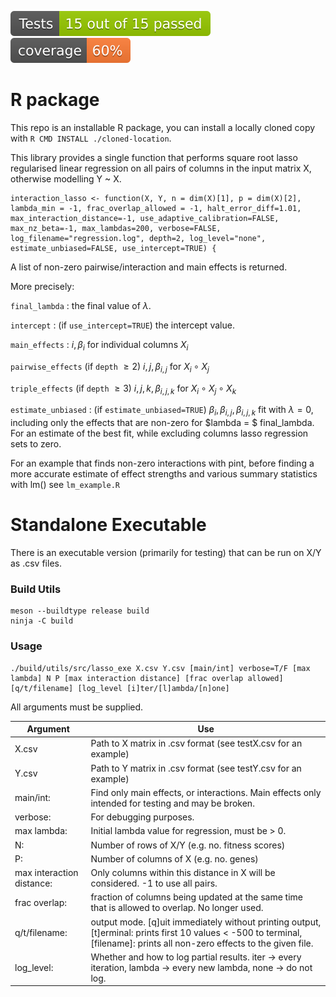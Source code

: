 ![tests](test-badge.svg)
![cod cov](coverage-badge.svg)
# R package

This repo is an installable R package, you can install a locally cloned copy with `R CMD INSTALL ./cloned-location`.

This library provides a single function that performs square root lasso regularised linear regression on all pairs of columns in the input matrix X, otherwise modelling Y ~ X.

```
interaction_lasso <- function(X, Y, n = dim(X)[1], p = dim(X)[2], lambda_min = -1, frac_overlap_allowed = -1, halt_error_diff=1.01, max_interaction_distance=-1, use_adaptive_calibration=FALSE, max_nz_beta=-1, max_lambdas=200, verbose=FALSE, log_filename="regression.log", depth=2, log_level="none", estimate_unbiased=FALSE, use_intercept=TRUE) {
```
A list of non-zero pairwise/interaction and main effects is returned.

More precisely:

`final_lambda` : the final value of $\lambda$.

`intercept` : (if `use_intercept=TRUE`) the intercept value.

`main_effects` : $i, \beta_i$ for individual columns $X_i$

`pairwise_effects` (if `depth` $\geq 2$) $i,j, \beta_{i,j}$ for $X_i \circ X_j$

`triple_effects` (if `depth` $\geq 3$) $i,j,k, \beta_{i,j,k}$ for $X_i \circ X_j \circ X_k$

`estimate_unbiased` : (if `estimate_unbiased=TRUE`) $\beta_i, \beta_{i,j}, \beta_{i,j,k}$ fit with $\lambda = 0$, including only the effects that are non-zero for $lambda = $ final_lambda.
For an estimate of the best fit, while excluding columns lasso regression sets to zero.

For an example that finds non-zero interactions with pint, before finding a more accurate estimate of effect strengths and various summary statistics with lm() see `lm_example.R`

# Standalone Executable
There is an executable version (primarily for testing) that can be run on X/Y as .csv files.

### Build Utils
```
meson --buildtype release build
ninja -C build
```

### Usage
```
./build/utils/src/lasso_exe X.csv Y.csv [main/int] verbose=T/F [max lambda] N P [max interaction distance] [frac overlap allowed] [q/t/filename] [log_level [i]ter/[l]ambda/[n]one]
```

All arguments must be supplied.

Argument | Use
--- | ---
X.csv			| Path to X matrix in .csv format (see testX.csv for an example)
Y.csv			| Path to Y matrix in .csv format (see testY.csv for an example)
main/int:		| Find only main effects, or interactions. Main effects only intended for testing and may be broken.
verbose:		| For debugging purposes.
max lambda:	| 	Initial lambda value for regression, must be > 0.
N:			| 	Number of rows of X/Y  (e.g. no. fitness scores)
P:			| 	Number of columns of X (e.g. no. genes)
max interaction distance:	| Only columns within this distance in X will be considered. -1 to use all pairs.
frac overlap:	| fraction of columns being updated at the same time that is allowed to overlap. No longer used.
q/t/filename: | output mode. [q]uit immediately without printing output, [t]erminal: prints first 10 values < -500 to terminal, [filename]: prints all non-zero effects to the given file.
log_level:	| 	Whether and how to log partial results. iter -> every iteration, lambda -> every new lambda, none -> do not log.
